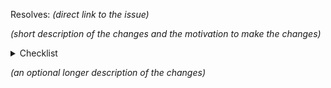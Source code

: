 Resolves: *(direct link to the issue)*

*(short description of the changes and the motivation to make the changes)*

<!-- Use "x" to fill the checkboxes below like [x] -->

<details>

<summary>Checklist</summary>

- [ ] I made sure the code compiles on my machine*
- [ ] I made sure that my contributions are licensed under GPL v2 or later.*
  - [ ] I made sure that ALL commits have been signed off [in order to comply with the DCO](https://codeberg.org/tenacityteam/tenacity/src/branch/main/CONTRIBUTING.md#developer-certificate-of-origin).*
- [ ] I made sure there are no unnecessary changes in the code
- [ ] I made sure the title of the PR reflects the core meaning of the issue I am solving
- [ ] I made sure the commit message(s) contain a description and answer the question "Why do those changes fix that particular issue?" or "Why are those changes really necessary as improvements?"

\*Indicates required.

</details>

*(an optional longer description of the changes)*
